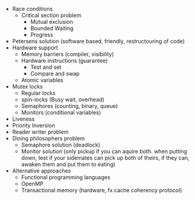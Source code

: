 - Race conditions
    - Critical section problem
        - Mutual exclusion
        - Bounded Waiting
        - Progress
- Petersens solution (software based, friendly, restructouring of code)
- Hardware support
    - Memory barriers (compiler, visibility)
    - Hardware instructions (guarantee)
        - Test and set
        - Compare and swap
    - Atomic variables
- Mutex locks
    - Regular locks
    - spin-locks (Busy wait, overhead)
    - Semaphores (counting, binary, queue)
    - Monitors (conditional variables)
- Liveness
- Priority Inversion
- Reader writer problem
- Dining philosophers problem
    - Semaphore solution (deadlock)
    - Monitor solution (only pickup if you can aquire both. when putting down, test if your sidemates can pick up both of theirs, if they can, awaken them and put them to eating)
- Alternative approaches
    - Functional programming languages
    - OpenMP
    - Transactional memory (hardware, fx cache coherency protocol)